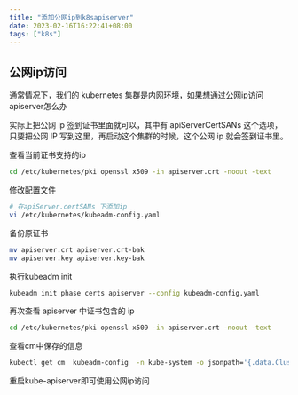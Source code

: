 ```yaml
---
title: "添加公网ip到k8sapiserver"
date: 2023-02-16T16:22:41+08:00
tags: ["k8s"]
---
```


## 公网ip访问

通常情况下，我们的 kubernetes 集群是内网环境，如果想通过公网ip访问apiserver怎么办

实际上把公网 ip 签到证书里面就可以，其中有 apiServerCertSANs 这个选项，只要把公网 IP 写到这里，再启动这个集群的时候，这个公网 ip 就会签到证书里。

查看当前证书支持的ip

```bash
cd /etc/kubernetes/pki openssl x509 -in apiserver.crt -noout -text
```

修改配置文件

```bash
# 在apiServer.certSANs 下添加ip
vi /etc/kubernetes/kubeadm-config.yaml
```

备份原证书

```bash
mv apiserver.crt apiserver.crt-bak 
mv apiserver.key apiserver.key-bak
```

执行kubeadm init

```bash
kubeadm init phase certs apiserver --config kubeadm-config.yaml
```

再次查看 apiserver 中证书包含的 ip

```bash
cd /etc/kubernetes/pki openssl x509 -in apiserver.crt -noout -text
```

查看cm中保存的信息

```bash
kubectl get cm  kubeadm-config  -n kube-system -o jsonpath='{.data.ClusterConfiguration}'
```

重启kube-apiserver即可使用公网ip访问

